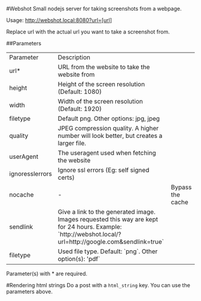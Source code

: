 #Webshot
Small nodejs server for taking screenshots from a webpage.

Usage:
http://webshot.local:8080?url=[url]

Replace url with the actual url you want to take a screenshot from.

##Parameters
<table>
    <tr>
        <td>Parameter</td>
        <td>Description</td>
    </tr>
    <tr>
        <td>url*</td>
        <td>URL from the website to take the website from</td>
    </tr>
    <tr>
        <td>height</td>
        <td>Height of the screen resolution (Default: 1080)</td>
    </tr>
    <tr>
        <td>width</td>
        <td>Width of the screen resolution (Default: 1920)</td>
    </tr>
    <tr>
        <td>filetype</td>
        <td>Default png. Other options: jpg, jpeg</td>
    </tr>
    <tr>
        <td>quality</td>
        <td>JPEG compression quality. A higher number will look better, but creates a larger file.</td>
    </tr>
    <tr>
        <td>userAgent</td>
        <td>The useragent used when fetching the website</td>
    </tr>
    <tr>
        <td>ignoresslerrors</td>
        <td>Ignore ssl errors (Eg: self signed certs)</td>
    </tr>
    <tr>
        <td>nocache</td>
        <td>-</td>
        <td>Bypass the cache</td>
    </tr>
    <tr>
        <td>sendlink</td>
        <td>
            Give a link to the generated image. Images requested this way are kept for 24 hours.   
            Example: `http://webshot.local/?url=http://google.com&sendlink=true`
        </td>
    </tr>
    <tr>
        <td>filetype</td>
        <td>Used file type. Default: `png`. Other option(s): 'pdf`</td>
    </tr>
</table>
Parameter(s) with * are required.

#Rendering html strings
Do a post with a `html_string` key.
You can use the parameters above.